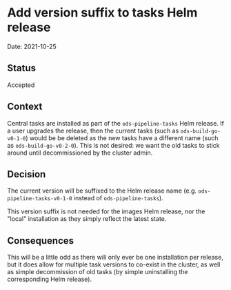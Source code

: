 # Add version suffix to tasks Helm release

Date: 2021-10-25

## Status

Accepted

## Context

Central tasks are installed as part of the `ods-pipeline-tasks` Helm release. If a user upgrades the release, then the current tasks (such as `ods-build-go-v0-1-0`) would be be deleted as the new tasks have a different name (such as `ods-build-go-v0-2-0`). This is not desired: we want the old tasks to stick around until decommissioned by the cluster admin.

## Decision

The current version will be suffixed to the Helm release name (e.g. `ods-pipeline-tasks-v0-1-0` instead of `ods-pipeline-tasks`).

This version suffix is not needed for the images Helm release, nor the "local" installation as they simply reflect the latest state.

## Consequences

This will be a little odd as there will only ever be one installation per release, but it does allow for multiple task versions to co-exist in the cluster, as well as simple decommission of old tasks (by simple uninstalling the corresponding Helm release).
